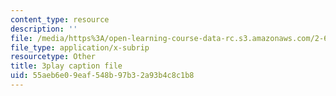 ```yaml
---
content_type: resource
description: ''
file: /media/https%3A/open-learning-course-data-rc.s3.amazonaws.com/2-627-fundamentals-of-photovoltaics-fall-2013/55aeb6e09eaf548b97b32a93b4c8c1b8_w6Gfm4D_pmw.vtt
file_type: application/x-subrip
resourcetype: Other
title: 3play caption file
uid: 55aeb6e0-9eaf-548b-97b3-2a93b4c8c1b8
---
```

